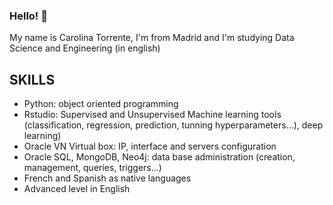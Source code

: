 ### Hello! 👋
My name is Carolina Torrente, I'm from Madrid and I'm studying Data Science and Engineering (in english)

## SKILLS

+ Python: object oriented programming
+ Rstudio: Supervised and Unsupervised Machine learning tools (classification, regression, prediction, tunning hyperparameters...), deep learning)
+ Oracle VN Virtual box: IP, interface and servers configuration
+ Oracle SQL, MongoDB, Neo4j: data base administration (creation, management, queries, triggers...)
+ French and Spanish as native languages
+ Advanced level in English

<!--
**CarolinaTorrente/CarolinaTorrente** is a ✨ _special_ ✨ repository because its `README.md` (this file) appears on your GitHub profile.

Here are some ideas to get you started:


